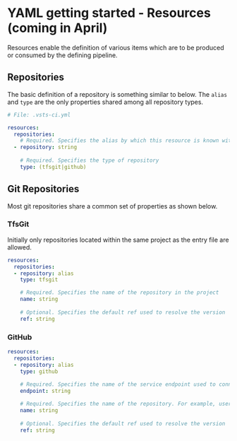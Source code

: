 # YAML getting started - Resources (coming in April)

Resources enable the definition of various items which are to be produced or consumed
by the defining pipeline. 

## Repositories

The basic definition of a repository is something similar to below. The `alias` and 
`type` are the only properties shared among all repository types. 

```yaml
# File: .vsts-ci.yml

resources:
  repositories:
    # Required. Specifies the alias by which this resource is known within the pipeline
  - repository: string
  
    # Required. Specifies the type of repository
    type: (tfsgit|github)
```

## Git Repositories

Most git repositories share a common set of properties as shown below.

### TfsGit

Initially only repositories located within the same project as the entry file are allowed. 

```yaml
resources:
  repositories:
  - repository: alias
    type: tfsgit

    # Required. Specifies the name of the repository in the project
    name: string
    
    # Optional. Specifies the default ref used to resolve the version 
    ref: string    
```

### GitHub

```yaml
resources:
  repositories:
  - repository: alias
    type: github
    
    # Required. Specifies the name of the service endpoint used to connect to github
    endpoint: string

    # Required. Specifies the name of the repository. For example, user/repo or organization/repo.
    name: string
    
    # Optional. Specifies the default ref used to resolve the version 
    ref: string    
```
